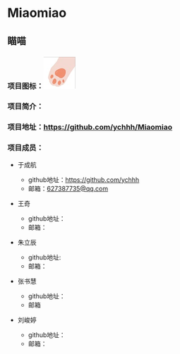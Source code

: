 # Miaomiao
## 瞄喵

### 项目图标：![](img/hicon.jpg)

### 项目简介：


### 项目地址：<https://github.com/ychhh/Miaomiao>

### 项目成员：

- 于成航
  - github地址：<https://github.com/ychhh>
  - 邮箱：627387735@qq.com
- 王奇
   - github地址：
   - 邮箱：
- 朱立辰
   - github地址:
   - 邮箱：
- 张书慧
   - github地址：
   - 邮箱

- 刘峻婷
   - github地址：
   - 邮箱：